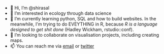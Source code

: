 - 👋 Hi, I’m @shirasal
- 👀 I’m interested in ecology through data science
- 🌱 I’m currently learning python, SQL and how to build websites. In the meanwhile, I'm trying to do EVEYTHING in R, because _R is a language designed to get shit done_ (Hadley Wickham, rstudio::conf).
- 💞️ I’m looking to collaborate on visualisation projects, including creating maps.
- 📫 You can reach me via [email](mailto:shira.salin@gmail.com) or [twitter](https://twitter.com/shira_salin)

<!---
shirasal/shirasal is a ✨ special ✨ repository because its `README.md` (this file) appears on your GitHub profile.
You can click the Preview link to take a look at your changes.
--->
